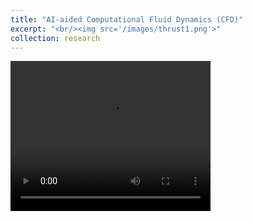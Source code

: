 ```yaml
---
title: "AI-aided Computational Fluid Dynamics (CFD)"
excerpt: "<br/><img src='/images/thrust1.png'>"
collection: research
---
```


<video width="320" height="240" controls>
  <source src="/images/thrust1.mp4" type="video/mp4">
</video>

